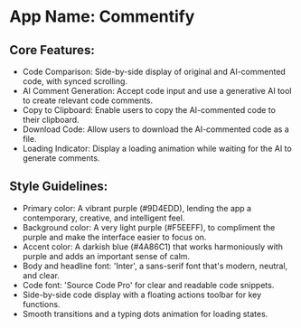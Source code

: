 # **App Name**: Commentify

## Core Features:

- Code Comparison: Side-by-side display of original and AI-commented code, with synced scrolling.
- AI Comment Generation: Accept code input and use a generative AI tool to create relevant code comments.
- Copy to Clipboard: Enable users to copy the AI-commented code to their clipboard.
- Download Code: Allow users to download the AI-commented code as a file.
- Loading Indicator: Display a loading animation while waiting for the AI to generate comments.

## Style Guidelines:

- Primary color: A vibrant purple (#9D4EDD), lending the app a contemporary, creative, and intelligent feel.
- Background color: A very light purple (#F5EEFF), to compliment the purple and make the interface easier to focus on.
- Accent color: A darkish blue (#4A86C1) that works harmoniously with purple and adds an important sense of calm.
- Body and headline font: 'Inter', a sans-serif font that's modern, neutral, and clear.
- Code font: 'Source Code Pro' for clear and readable code snippets.
- Side-by-side code display with a floating actions toolbar for key functions.
- Smooth transitions and a typing dots animation for loading states.